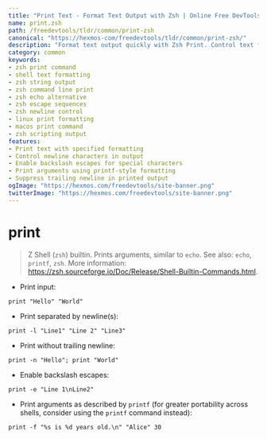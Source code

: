 ```yaml
---
title: "Print Text - Format Text Output with Zsh | Online Free DevTools by Hexmos"
name: print.zsh
path: /freedevtools/tldr/common/print-zsh
canonical: "https://hexmos-com/freedevtools/tldr/common/print-zsh/"
description: "Format text output quickly with Zsh Print. Control text formatting, add newlines, and enable backslash escapes for enhanced shell scripting. Free online tool, no registration required."
category: common
keywords:
- zsh print command
- shell text formatting
- zsh string output
- zsh command line print
- zsh echo alternative
- zsh escape sequences
- zsh newline control
- linux print formatting
- macos print command
- zsh scripting output
features:
- Print text with specified formatting
- Control newline characters in output
- Enable backslash escapes for special characters
- Print arguments using printf-style formatting
- Suppress trailing newline in printed output
ogImage: "https://hexmos.com/freedevtools/site-banner.png"
twitterImage: "https://hexmos.com/freedevtools/site-banner.png"
---
```


# print

> Z Shell (`zsh`) builtin. Prints arguments, similar to `echo`.
> See also: `echo`, `printf`, `zsh`.
> More information: <https://zsh.sourceforge.io/Doc/Release/Shell-Builtin-Commands.html>.

- Print input:

`print "Hello" "World"`

- Print separated by newline(s):

`print -l "Line1" "Line 2" "Line3"`

- Print without trailing newline:

`print -n "Hello"; print "World"`

- Enable backslash escapes:

`print -e "Line 1\nLine2"`

- Print arguments as described by `printf` (for greater portability across shells, consider using the `printf` command instead):

`print -f "%s is %d years old.\n" "Alice" 30`

